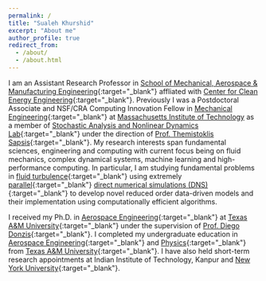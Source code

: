 ```yaml
---
permalink: /
title: "Sualeh Khurshid"
excerpt: "About me"
author_profile: true
redirect_from: 
  - /about/
  - /about.html
---
```


I am an Assistant Research Professor in [School of Mechanical, Aerospace & Manufacturing Engineering](https://me.engr.uconn.edu/){:target="_blank"} affliated with [Center for Clean Energy Engineering](https://www.energy.uconn.edu/){:target="_blank"}. Previously I was a Postdoctoral Associate and NSF/CRA Computing Innovation Fellow in [Mechanical Engineering](https://meche.mit.edu/){:target="_blank"} at <a href="https://web.mit.edu/">Massachusetts Institute of Technology</a> as a member of [Stochastic Analysis and Nonlinear Dynamics Lab](https://sandlab.mit.edu/){:target="_blank"} under the direction of [Prof. Themistoklis Sapsis](https://meche.mit.edu/people/faculty/sapsis@mit.edu){:target="_blank"}. My research interests span fundamental sciences, engineering and computing with current focus being on fluid mechanics, complex dynamical systems, machine learning and high-performance computing. In particular, I am studying fundamental problems in [fluid turbulence](https://en.wikipedia.org/wiki/Turbulence){:target="_blank"} using extremely [parallel](https://en.wikipedia.org/wiki/Parallel_computing){:target="_blank"} [direct numerical simulations (DNS)](https://en.wikipedia.org/wiki/Direct_numerical_simulation){:target="_blank"} to develop novel reduced order data-driven models and their implementation using computationally efficient algorithms.

I received my Ph.D. in [Aerospace Engineering](https://engineering.tamu.edu/aerospace/index.html){:target="_blank"} at [Texas A&M University](https://www.tamu.edu/){:target="_blank"} under the supervision of [Prof. Diego Donzis](https://engineering.tamu.edu/aerospace/profiles/ddonzis.html){:target="_blank"}. I completed my undergraduate education in [Aerospace Engineering](https://engineering.tamu.edu/aerospace/index.html){:target="_blank"} and [Physics](https://physics.tamu.edu/){:target="_blank"} from [Texas A&M University](https://www.tamu.edu/){:target="_blank"}. I have also held short-term research appointments at Indian Institute of Technology, Kanpur and [New York University](https://www.nyu.edu/){:target="_blank"}.
